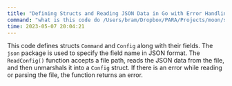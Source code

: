 ```yaml
---
title: "Defining Structs and Reading JSON Data in Go with Error Handling".
command: "what is this code do /Users/bram/Dropbox/PARA/Projects/moon/src/config.go"
time: 2023-05-07 20:04:21
---
```


This code defines structs `Command` and `Config` along with their fields. The `json` package is used to specify the field name in JSON format. The `ReadConfig()` function accepts a file path, reads the JSON data from the file, and then unmarshals it into a `Config` struct. If there is an error while reading or parsing the file, the function returns an error.